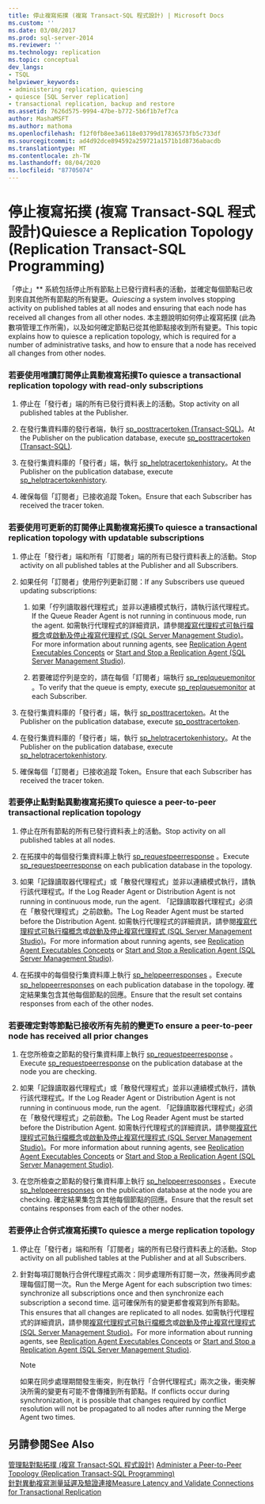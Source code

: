 ```yaml
---
title: 停止複寫拓撲 (複寫 Transact-SQL 程式設計) | Microsoft Docs
ms.custom: ''
ms.date: 03/08/2017
ms.prod: sql-server-2014
ms.reviewer: ''
ms.technology: replication
ms.topic: conceptual
dev_langs:
- TSQL
helpviewer_keywords:
- administering replication, quiescing
- quiesce [SQL Server replication]
- transactional replication, backup and restore
ms.assetid: 7626d575-9994-47be-b772-5b6f1b7ef7ca
author: MashaMSFT
ms.author: mathoma
ms.openlocfilehash: f12f0fb8ee3a6118e03799d17836573fb5c733df
ms.sourcegitcommit: ad4d92dce894592a259721a1571b1d8736abacdb
ms.translationtype: MT
ms.contentlocale: zh-TW
ms.lasthandoff: 08/04/2020
ms.locfileid: "87705074"
---
```

# <a name="quiesce-a-replication-topology-replication-transact-sql-programming"></a><span data-ttu-id="a16ed-102">停止複寫拓撲 (複寫 Transact-SQL 程式設計)</span><span class="sxs-lookup"><span data-stu-id="a16ed-102">Quiesce a Replication Topology (Replication Transact-SQL Programming)</span></span>
  <span data-ttu-id="a16ed-103">「停止」\*\* 系統包括停止所有節點上已發行資料表的活動，並確定每個節點已收到來自其他所有節點的所有變更。</span><span class="sxs-lookup"><span data-stu-id="a16ed-103">*Quiescing* a system involves stopping activity on published tables at all nodes and ensuring that each node has received all changes from all other nodes.</span></span> <span data-ttu-id="a16ed-104">本主題說明如何停止複寫拓撲 (此為數項管理工作所需)，以及如何確定節點已從其他節點接收到所有變更。</span><span class="sxs-lookup"><span data-stu-id="a16ed-104">This topic explains how to quiesce a replication topology, which is required for a number of administrative tasks, and how to ensure that a node has received all changes from other nodes.</span></span>  
  
### <a name="to-quiesce-a-transactional-replication-topology-with-read-only-subscriptions"></a><span data-ttu-id="a16ed-105">若要使用唯讀訂閱停止異動複寫拓撲</span><span class="sxs-lookup"><span data-stu-id="a16ed-105">To quiesce a transactional replication topology with read-only subscriptions</span></span>  
  
1.  <span data-ttu-id="a16ed-106">停止在「發行者」端的所有已發行資料表上的活動。</span><span class="sxs-lookup"><span data-stu-id="a16ed-106">Stop activity on all published tables at the Publisher.</span></span>  
  
2.  <span data-ttu-id="a16ed-107">在發行集資料庫的發行者端，執行 [sp_posttracertoken &#40;Transact-SQL&#41;](/sql/relational-databases/system-stored-procedures/sp-posttracertoken-transact-sql)。</span><span class="sxs-lookup"><span data-stu-id="a16ed-107">At the Publisher on the publication database, execute [sp_posttracertoken &#40;Transact-SQL&#41;](/sql/relational-databases/system-stored-procedures/sp-posttracertoken-transact-sql).</span></span>  
  
3.  <span data-ttu-id="a16ed-108">在發行集資料庫的「發行者」端，執行 [sp_helptracertokenhistory](/sql/relational-databases/system-stored-procedures/sp-helptracertokenhistory-transact-sql)。</span><span class="sxs-lookup"><span data-stu-id="a16ed-108">At the Publisher on the publication database, execute [sp_helptracertokenhistory](/sql/relational-databases/system-stored-procedures/sp-helptracertokenhistory-transact-sql).</span></span>  
  
4.  <span data-ttu-id="a16ed-109">確保每個「訂閱者」已接收追蹤 Token。</span><span class="sxs-lookup"><span data-stu-id="a16ed-109">Ensure that each Subscriber has received the tracer token.</span></span>  
  
### <a name="to-quiesce-a-transactional-replication-topology-with-updatable-subscriptions"></a><span data-ttu-id="a16ed-110">若要使用可更新的訂閱停止異動複寫拓撲</span><span class="sxs-lookup"><span data-stu-id="a16ed-110">To quiesce a transactional replication topology with updatable subscriptions</span></span>  
  
1.  <span data-ttu-id="a16ed-111">停止在「發行者」端和所有「訂閱者」端的所有已發行資料表上的活動。</span><span class="sxs-lookup"><span data-stu-id="a16ed-111">Stop activity on all published tables at the Publisher and all Subscribers.</span></span>  
  
2.  <span data-ttu-id="a16ed-112">如果任何「訂閱者」使用佇列更新訂閱：</span><span class="sxs-lookup"><span data-stu-id="a16ed-112">If any Subscribers use queued updating subscriptions:</span></span>  
  
    1.  <span data-ttu-id="a16ed-113">如果「佇列讀取器代理程式」並非以連續模式執行，請執行該代理程式。</span><span class="sxs-lookup"><span data-stu-id="a16ed-113">If the Queue Reader Agent is not running in continuous mode, run the agent.</span></span> <span data-ttu-id="a16ed-114">如需執行代理程式的詳細資訊，請參閱[複寫代理程式可執行檔概念](../concepts/replication-agent-executables-concepts.md)或[啟動及停止複寫代理程式 &#40;SQL Server Management Studio&#41;](../agents/start-and-stop-a-replication-agent-sql-server-management-studio.md)。</span><span class="sxs-lookup"><span data-stu-id="a16ed-114">For more information about running agents, see [Replication Agent Executables Concepts](../concepts/replication-agent-executables-concepts.md) or [Start and Stop a Replication Agent &#40;SQL Server Management Studio&#41;](../agents/start-and-stop-a-replication-agent-sql-server-management-studio.md).</span></span>  
  
    2.  <span data-ttu-id="a16ed-115">若要確認佇列是空的，請在每個「訂閱者」端執行 [sp_replqueuemonitor](/sql/relational-databases/system-stored-procedures/sp-replqueuemonitor-transact-sql) 。</span><span class="sxs-lookup"><span data-stu-id="a16ed-115">To verify that the queue is empty, execute [sp_replqueuemonitor](/sql/relational-databases/system-stored-procedures/sp-replqueuemonitor-transact-sql) at each Subscriber.</span></span>  
  
3.  <span data-ttu-id="a16ed-116">在發行集資料庫的「發行者」端，執行 [sp_posttracertoken](/sql/relational-databases/system-stored-procedures/sp-posttracertoken-transact-sql)。</span><span class="sxs-lookup"><span data-stu-id="a16ed-116">At the Publisher on the publication database, execute [sp_posttracertoken](/sql/relational-databases/system-stored-procedures/sp-posttracertoken-transact-sql).</span></span>  
  
4.  <span data-ttu-id="a16ed-117">在發行集資料庫的「發行者」端，執行 [sp_helptracertokenhistory](/sql/relational-databases/system-stored-procedures/sp-helptracertokenhistory-transact-sql)。</span><span class="sxs-lookup"><span data-stu-id="a16ed-117">At the Publisher on the publication database, execute [sp_helptracertokenhistory](/sql/relational-databases/system-stored-procedures/sp-helptracertokenhistory-transact-sql).</span></span>  
  
5.  <span data-ttu-id="a16ed-118">確保每個「訂閱者」已接收追蹤 Token。</span><span class="sxs-lookup"><span data-stu-id="a16ed-118">Ensure that each Subscriber has received the tracer token.</span></span>  
  
### <a name="to-quiesce-a-peer-to-peer-transactional-replication-topology"></a><span data-ttu-id="a16ed-119">若要停止點對點異動複寫拓撲</span><span class="sxs-lookup"><span data-stu-id="a16ed-119">To quiesce a peer-to-peer transactional replication topology</span></span>  
  
1.  <span data-ttu-id="a16ed-120">停止在所有節點的所有已發行資料表上的活動。</span><span class="sxs-lookup"><span data-stu-id="a16ed-120">Stop activity on all published tables at all nodes.</span></span>  
  
2.  <span data-ttu-id="a16ed-121">在拓撲中的每個發行集資料庫上執行 [sp_requestpeerresponse](/sql/relational-databases/system-stored-procedures/sp-requestpeerresponse-transact-sql) 。</span><span class="sxs-lookup"><span data-stu-id="a16ed-121">Execute [sp_requestpeerresponse](/sql/relational-databases/system-stored-procedures/sp-requestpeerresponse-transact-sql) on each publication database in the topology.</span></span>  
  
3.  <span data-ttu-id="a16ed-122">如果「記錄讀取器代理程式」或「散發代理程式」並非以連續模式執行，請執行該代理程式。</span><span class="sxs-lookup"><span data-stu-id="a16ed-122">If the Log Reader Agent or Distribution Agent is not running in continuous mode, run the agent.</span></span> <span data-ttu-id="a16ed-123">「記錄讀取器代理程式」必須在「散發代理程式」之前啟動。</span><span class="sxs-lookup"><span data-stu-id="a16ed-123">The Log Reader Agent must be started before the Distribution Agent.</span></span> <span data-ttu-id="a16ed-124">如需執行代理程式的詳細資訊，請參閱[複寫代理程式可執行檔概念](../concepts/replication-agent-executables-concepts.md)或[啟動及停止複寫代理程式 &#40;SQL Server Management Studio&#41;](../agents/start-and-stop-a-replication-agent-sql-server-management-studio.md)。</span><span class="sxs-lookup"><span data-stu-id="a16ed-124">For more information about running agents, see [Replication Agent Executables Concepts](../concepts/replication-agent-executables-concepts.md) or [Start and Stop a Replication Agent &#40;SQL Server Management Studio&#41;](../agents/start-and-stop-a-replication-agent-sql-server-management-studio.md).</span></span>  
  
4.  <span data-ttu-id="a16ed-125">在拓撲中的每個發行集資料庫上執行 [sp_helppeerresponses](/sql/relational-databases/system-stored-procedures/sp-helppeerresponses-transact-sql) 。</span><span class="sxs-lookup"><span data-stu-id="a16ed-125">Execute [sp_helppeerresponses](/sql/relational-databases/system-stored-procedures/sp-helppeerresponses-transact-sql) on each publication database in the topology.</span></span> <span data-ttu-id="a16ed-126">確定結果集包含其他每個節點的回應。</span><span class="sxs-lookup"><span data-stu-id="a16ed-126">Ensure that the result set contains responses from each of the other nodes.</span></span>  
  
### <a name="to-ensure-a-peer-to-peer-node-has-received-all-prior-changes"></a><span data-ttu-id="a16ed-127">若要確定對等節點已接收所有先前的變更</span><span class="sxs-lookup"><span data-stu-id="a16ed-127">To ensure a peer-to-peer node has received all prior changes</span></span>  
  
1.  <span data-ttu-id="a16ed-128">在您所檢查之節點的發行集資料庫上執行 [sp_requestpeerresponse](/sql/relational-databases/system-stored-procedures/sp-requestpeerresponse-transact-sql) 。</span><span class="sxs-lookup"><span data-stu-id="a16ed-128">Execute [sp_requestpeerresponse](/sql/relational-databases/system-stored-procedures/sp-requestpeerresponse-transact-sql) on the publication database at the node you are checking.</span></span>  
  
2.  <span data-ttu-id="a16ed-129">如果「記錄讀取器代理程式」或「散發代理程式」並非以連續模式執行，請執行該代理程式。</span><span class="sxs-lookup"><span data-stu-id="a16ed-129">If the Log Reader Agent or Distribution Agent is not running in continuous mode, run the agent.</span></span> <span data-ttu-id="a16ed-130">「記錄讀取器代理程式」必須在「散發代理程式」之前啟動。</span><span class="sxs-lookup"><span data-stu-id="a16ed-130">The Log Reader Agent must be started before the Distribution Agent.</span></span> <span data-ttu-id="a16ed-131">如需執行代理程式的詳細資訊，請參閱[複寫代理程式可執行檔概念](../concepts/replication-agent-executables-concepts.md)或[啟動及停止複寫代理程式 &#40;SQL Server Management Studio&#41;](../agents/start-and-stop-a-replication-agent-sql-server-management-studio.md)。</span><span class="sxs-lookup"><span data-stu-id="a16ed-131">For more information about running agents, see [Replication Agent Executables Concepts](../concepts/replication-agent-executables-concepts.md) or [Start and Stop a Replication Agent &#40;SQL Server Management Studio&#41;](../agents/start-and-stop-a-replication-agent-sql-server-management-studio.md).</span></span>  
  
3.  <span data-ttu-id="a16ed-132">在您所檢查之節點的發行集資料庫上執行 [sp_helppeerresponses](/sql/relational-databases/system-stored-procedures/sp-helppeerresponses-transact-sql) 。</span><span class="sxs-lookup"><span data-stu-id="a16ed-132">Execute [sp_helppeerresponses](/sql/relational-databases/system-stored-procedures/sp-helppeerresponses-transact-sql) on the publication database at the node you are checking.</span></span> <span data-ttu-id="a16ed-133">確定結果集包含其他每個節點的回應。</span><span class="sxs-lookup"><span data-stu-id="a16ed-133">Ensure that the result set contains responses from each of the other nodes.</span></span>  
  
### <a name="to-quiesce-a-merge-replication-topology"></a><span data-ttu-id="a16ed-134">若要停止合併式複寫拓撲</span><span class="sxs-lookup"><span data-stu-id="a16ed-134">To quiesce a merge replication topology</span></span>  
  
1.  <span data-ttu-id="a16ed-135">停止在「發行者」端和所有「訂閱者」端的所有已發行資料表上的活動。</span><span class="sxs-lookup"><span data-stu-id="a16ed-135">Stop activity on all published tables at the Publisher and at all Subscribers.</span></span>  
  
2.  <span data-ttu-id="a16ed-136">針對每項訂閱執行合併代理程式兩次：同步處理所有訂閱一次，然後再同步處理每個訂閱一次。</span><span class="sxs-lookup"><span data-stu-id="a16ed-136">Run the Merge Agent for each subscription two times: synchronize all subscriptions once and then synchronize each subscription a second time.</span></span> <span data-ttu-id="a16ed-137">這可確保所有的變更都會複寫到所有節點。</span><span class="sxs-lookup"><span data-stu-id="a16ed-137">This ensures that all changes are replicated to all nodes.</span></span> <span data-ttu-id="a16ed-138">如需執行代理程式的詳細資訊，請參閱[複寫代理程式可執行檔概念](../concepts/replication-agent-executables-concepts.md)或[啟動及停止複寫代理程式 &#40;SQL Server Management Studio&#41;](../agents/start-and-stop-a-replication-agent-sql-server-management-studio.md)。</span><span class="sxs-lookup"><span data-stu-id="a16ed-138">For more information about running agents, see [Replication Agent Executables Concepts](../concepts/replication-agent-executables-concepts.md) or [Start and Stop a Replication Agent &#40;SQL Server Management Studio&#41;](../agents/start-and-stop-a-replication-agent-sql-server-management-studio.md).</span></span>  
  
    > [!NOTE]  
    >  <span data-ttu-id="a16ed-139">如果在同步處理期間發生衝突，則在執行「合併代理程式」兩次之後，衝突解決所需的變更有可能不會傳播到所有節點。</span><span class="sxs-lookup"><span data-stu-id="a16ed-139">If conflicts occur during synchronization, it is possible that changes required by conflict resolution will not be propagated to all nodes after running the Merge Agent two times.</span></span>  
  
## <a name="see-also"></a><span data-ttu-id="a16ed-140">另請參閱</span><span class="sxs-lookup"><span data-stu-id="a16ed-140">See Also</span></span>  
 <span data-ttu-id="a16ed-141">[管理點對點拓撲 &#40;複寫 Transact-SQL 程式設計&#41;](administer-a-peer-to-peer-topology-replication-transact-sql-programming.md) </span><span class="sxs-lookup"><span data-stu-id="a16ed-141">[Administer a Peer-to-Peer Topology &#40;Replication Transact-SQL Programming&#41;](administer-a-peer-to-peer-topology-replication-transact-sql-programming.md) </span></span>  
 [<span data-ttu-id="a16ed-142">針對異動複寫測量延遲及驗證連接</span><span class="sxs-lookup"><span data-stu-id="a16ed-142">Measure Latency and Validate Connections for Transactional Replication</span></span>](../monitor/measure-latency-and-validate-connections-for-transactional-replication.md)  
  
  
